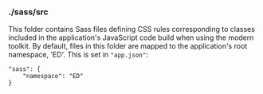 ### ./sass/src

This folder contains Sass files defining CSS rules corresponding to classes
included in the application's JavaScript code build when using the modern toolkit.
By default, files in this folder are mapped to the application's root namespace, 'ED'.
This is set in `"app.json"`:

    "sass": {
        "namespace": "ED"
    }